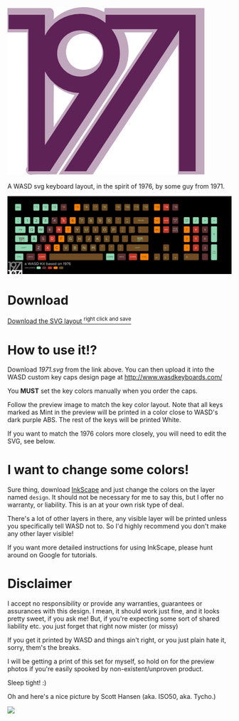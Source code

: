 ![](1971-logo.png)

A WASD svg keyboard layout, in the spirit of 1976, by some guy from 1971.

![](preview.png)

# Download

[Download the SVG layout <sup>right click and save</sup>](https://raw.githubusercontent.com/jasonm23/1971-wasd/master/1971.svg)

# How to use it!?

Download _1971.svg_ from the link above.  You can then upload it into the WASD custom key caps design page at http://www.wasdkeyboards.com/

You **MUST** set the key colors manually when you order the caps.

Follow the preview image to match the key color layout. Note that all keys marked as Mint in the preview will be printed in a color close to WASD's dark purple ABS. The rest of the keys will be printed White.

If you want to match the 1976 colors more closely, you will need to edit the SVG, see below.

# I want to change some colors!

Sure thing, download [InkScape](https://inkscape.org/en/download/) and just change the colors on the layer named `design`.  It should not be necessary for me to say this, but I offer no warranty, or liability. This is an at your own risk type of deal.

There's a lot of other layers in there, any visible layer will be printed unless you specifically tell WASD not to. So I'd highly recommend you don't make any other layer visible!

If you want more detailed instructions for using InkScape, please hunt around on Google for tutorials.

# Disclaimer

I accept no responsibility or provide any warranties, guarantees or assurances with this design. I mean, it should work just fine, and it looks pretty sweet, if you ask me! But, if you're expecting some sort of shared liability etc. you just forget that right now mister (or missy)

If you get it printed by WASD and things ain't right, or you just plain hate it, sorry, them's the breaks.

I will be getting a print of this set for myself, so hold on for the preview photos if you're easily spooked by non-existent/unproven product.

Sleep tight! :)

Oh and here's a nice picture by Scott Hansen (aka. ISO50, aka. Tycho.)

[![](http://blog.iso50.com/wp-content/uploads/2007/11/iso50-vuela-thumb.jpg)](http://blog.iso50.com)
